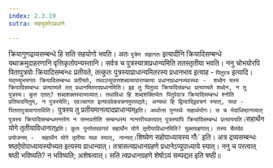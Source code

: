 ```yaml
---
index: 2.3.19
sutra: सहयुक्तेऽप्रधाने

---
```

   क्रियागुणद्रव्यसम्बन्धे हि सति सहयोगो भवति। अतः `पुत्रेण सहागतः` इत्यादीनि क्रियादिसम्बन्धे यथाक्रमुदाहरणानि वृत्तिकृतोपन्यस्तानि। सर्वत्र च पुत्रस्यात्राप्रधान्यमिति ततस्तृतीया भवति। ननु चोभयोरपि पितापुत्रयोः क्रियादिसम्बन्धः प्रतीयते, तत्कुतः पुत्रस्याप्राधान्यमितरस्य प्रधानभाव इत्याह -  `पितुरत्र` इत्यादि। `यद्य्प्युभयगतः क्रियादिसम्बन्धः प्रतीयते, तथाऽप्युपात्तशब्दव्यापारापक्षया प्रधानाप्रधानव्यवस्थाः -  शब्देन यस्य क्रियादिसम्बन्धः प्रत्याय्यते तत् प्रधानमितरदप्रधानमिति। इह तु पितुरव क्रियादिसंबन्धः प्रत्याय्यते शब्देन, न तु पुत्रस्य। कुत एतत्? शब्दशक्तस्वाभाव्यात्। तथाविधा हि शब्दशक्तिर्यतः पितुरेवात्र क्रियादिसम्बन्धं श्नोति प्रतिपादयितुम्, न पुत्रस्येति; एवञ्चागत इत्यादवेकवचनमुपपद्यते; अन्यथा हि द्वित्वाद्द्विवचनं स्यात्, यथा -  पिततापुत्रावागताविति। `पुत्रस्य तु प्रतीयमानत्वादप्राधान्यम्` इति। अर्थात्स पुनरर्थः सहार्थयोगः। स च भेदाधिष्ठानत्वात् पुत्रस्य क्रियादिसम्बन्धमन्तरेण न सम्भवतीति सम्बन्धस्य नान्तरीयकत्वात् पुत्रस्यापि क्रियादिसम्बन्धं प्रत्याययति। `सहार्थेन योगे तृतीयाविधानात्` इति। कुतः पुनरेतदवगतं सहार्थेन योगे तृतीयाविधानमिति? युक्तग्रहणात्। तस्य चैतदेव प्रयोजनम् -  सहार्थेन योगे तृतीया यथा स्यात्, नान्यत्। `शिष्येण सहोपाध्यायस्य गौः` इति। अत्र द्रव्यसम्बन्धः षष्ठऐवोपाध्यायस्योच्यत इत्यस्य प्राधान्यात्। तत्रासत्यप्रधानग्रहणे प्रधानेऽप्युपाध्याये स्यात्। ननु च परत्वात् षष्ठी भविष्यति? न भविष्यति; अशेषत्वात्। सति त्वप्रधानग्रहणे शेषोऽयं सम्पद्यत इति षष्ठी॥